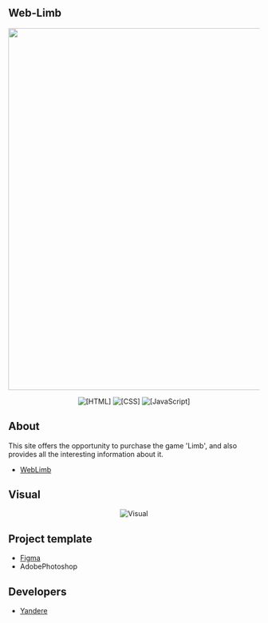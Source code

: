 ## Web-Limb
<p align="center">
 <img src="https://i.imgur.com/88MiQPD.png" width="726" length="2000">
</p>

<p align="center">
 <img src="https://img.shields.io/badge/HTML-pink" alt="[HTML]">
 <img src="https://img.shields.io/badge/CSS-blue" alt="[CSS]">
 <img src="https://img.shields.io/badge/JavaScript-purple" alt="[JavaScript]">
</p>


## About

This site offers the opportunity to purchase the game 'Limb', and also provides all the interesting information about it.
- [WebLimb](http://localhost:63342/Limb/limb.html?_ijt=21k7t6o01mhojebee8cabaas1h&_ij_reload=RELOAD_ON_SAVE)


## Visual
<p align="center">
  <img src="https://github.com/user-attachments/assets/d59a1219-5052-4640-8892-ca56a03d6665" alt="Visual">
</p>


## Project template
- [Figma](https://www.figma.com/design/xpyLOQmSg6UN9tVea81RKA/Untitled?node-id=0-1&t=iVNwkblrpOKObiNs-1)
- AdobePhotoshop

## Developers

- [Yandere](https://github.com/yangasai)
